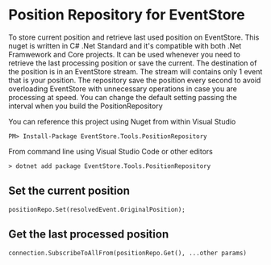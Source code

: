 # Position Repository for EventStore
To store current position and retrieve last used position on EventStore. This nuget is written in C# .Net Standard and it's compatible with both .Net Framwework and Core projects. It can be used whenever you need to retrieve the last processing position or save the current. The destination of the position is in an EventStore stream. The stream will contains only 1 event that is your position. 
The repository save the position every second to avoid overloading EventStore with unnecessary operations in case you are processing at speed. You can change the default setting passing the interval when you build the PositionRepository

You can reference this project using Nuget from within Visual Studio
```
PM> Install-Package EventStore.Tools.PositionRepository
```
From command line using Visual Studio Code or other editors
```
> dotnet add package EventStore.Tools.PositionRepository
```  
## Set the current position
```
positionRepo.Set(resolvedEvent.OriginalPosition);
```  
## Get the last processed position
```
connection.SubscribeToAllFrom(positionRepo.Get(), ...other params)
```